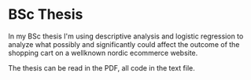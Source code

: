 # BSc Thesis


In my BSc thesis I'm using descriptive analysis and logistic regression to analyze what possibly and significantly could affect the outcome of the shopping cart on a wellknown nordic ecommerce website.

The thesis can be read in the PDF, all code in the text file.
